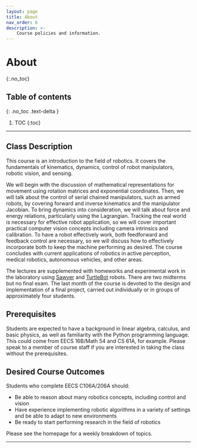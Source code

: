```yaml
---
layout: page
title: About
nav_order: 6
description: >-
    Course policies and information.
---
```


# About
{:.no_toc}

## Table of contents
{: .no_toc .text-delta }

1. TOC
{:toc}

---

## Class Description
This course is an introduction to the field of robotics. It covers the fundamentals of kinematics, dynamics, control of robot manipulators, robotic vision, and sensing. 

We will begin with the discussion of mathematical representations for movement using rotation matrices and exponential coordinates. Then, we will talk about the control of serial chained manipulators, such as armed robots, by covering forward and inverse kinematics and the manipulator Jacobian. To bring dynamics into consideration, we will talk about force and energy relations, particularly using the Lagrangian. Tracking the real world is necessary for effective robot application, so we will cover important practical computer vision concepts including camera intrinsics and calibration. To have a robot effectively work, both feedforward and feedback control are necessary, so we will discuss how to effectively incorporate both to keep the machine performing as desired. The course concludes with current applications of robotics in active perception, medical robotics, autonomous vehicles, and other areas. 

The lectures are supplemented with homeworks and experimental work in the laboratory using <a href="http://www.rethinkrobotics.com/sawyer/">Sawyer</a> and <a href="http://www.turtlebot.com/turtlebot2/">TurtleBot</a> robots. There are two midterms but no final exam. The last month of the course is devoted to the design and implementation of a final project, carried out individually or in groups of approximately four students.

## Prerequisites
Students are expected to have a background in linear algebra, calculus, and basic physics, as well as familiarity with the Python programming language. This could come from EECS 16B/Math 54 and CS 61A, for example. Please speak to a member of course staff if you are interested in taking the class without the prerequisites.

## Desired Course Outcomes
Students who complete EECS C106A/206A should: 
- Be able to reason about many robotics concepts, including control and vision 
- Have experience implementing robotic algorithms in a variety of settings and be able to adapt to new environments
- Be ready to start performing research in the field of robotics

Please see the homepage for a weekly breakdown of topics.

---
